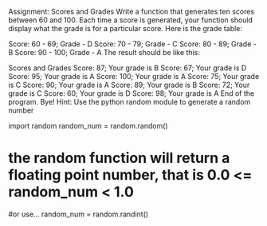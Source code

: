 Assignment: Scores and Grades
Write a function that generates ten scores between 60 and 100. Each time a score is generated, your function should display what the grade is for a particular score. Here is the grade table:

Score: 60 - 69; Grade - D
Score: 70 - 79; Grade - C
Score: 80 - 89; Grade - B
Score: 90 - 100; Grade - A
The result should be like this:

Scores and Grades
Score: 87; Your grade is B
Score: 67; Your grade is D
Score: 95; Your grade is A
Score: 100; Your grade is A
Score: 75; Your grade is C
Score: 90; Your grade is A
Score: 89; Your grade is B
Score: 72; Your grade is C
Score: 60; Your grade is D
Score: 98; Your grade is A
End of the program. Bye!
Hint: Use the python random module to generate a random number

import random
random_num = random.random()
# the random function will return a floating point number, that is 0.0 <= random_num < 1.0
#or use...
random_num = random.randint()
